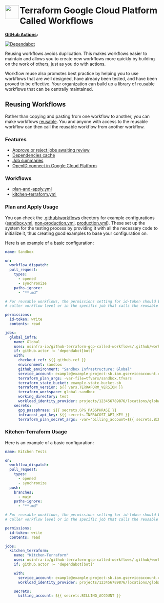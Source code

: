 # <img align="left" width="45" height="45" src="https://user-images.githubusercontent.com/1610100/201473670-e0e6bdeb-742f-4be1-a47a-3506309620a3.png"> Terraform Google Cloud Platform Called Workflows

**[GitHub Actions](https://github.com/osinfra-io/github-terraform-gcp-called-workflows/actions):**

[![Dependabot](https://github.com/osinfra-io/github-terraform-gcp-called-workflows/actions/workflows/local-dependabot.yml/badge.svg)](https://github.com/osinfra-io/github-terraform-gcp-called-workflows/actions/workflows/local-dependabot.yml)

Reusing workflows avoids duplication. This makes workflows easier to maintain and allows you to create new workflows
more quickly by building on the work of others, just as you do with actions.

Workflow reuse also promotes best practice by helping you to use workflows that are well designed, have already been
tested, and have been proved to be effective. Your organization can build up a library of reusable workflows that can
be centrally maintained.

## Reusing Workflows

Rather than copying and pasting from one workflow to another, you can make workflows [reusable](https://docs.github.com/en/actions/learn-github-actions/reusing-workflows). You and anyone with access to the reusable workflow can then call the reusable workflow from another workflow.

### Features

- [Approve or reject jobs awaiting review](https://docs.github.com/en/actions/managing-workflow-runs/reviewing-deployments)
- [Dependencies cache](https://docs.github.com/en/actions/advanced-guides/caching-dependencies-to-speed-up-workflows)
- [Job summaries](https://docs.github.com/en/actions/using-workflows/workflow-commands-for-github-actions#adding-a-job-summary)
- [OpenID connect in Google Cloud Platform](https://docs.github.com/en/actions/deployment/security-hardening-your-deployments/configuring-openid-connect-in-google-cloud-platform)

### Workflows

- [plan-and-apply.yml](.github/workflows/plan-and-apply.yml)
- [kitchen-terraform.yml](.github/workflows/kitchen-terraform.yml)

### Plan and Apply Usage

You can check the [.github/workflows](.github/workflows/) directory for example configurations ([sandbox.yml](.github/workflows/sandbox.yml), [non-production.yml](.github/workflows/non-production.yml), [production.yml](.github/workflows/production.yml)). These set up the system for the testing process by providing it with all the necessary code to initialize it, thus creating good examples to base your configuration on.

Here is an example of a basic configuration:

```yaml
name: Sandbox

on:
  workflow_dispatch:
  pull_request:
    types:
      - opened
      - synchronize
    paths-ignore:
      - "**.md"

# For reusable workflows, the permissions setting for id-token should be set to write at the
# caller workflow level or in the specific job that calls the reusable workflow.

permissions:
  id-token: write
  contents: read

jobs:
  global_infra:
    name: Global
    uses: osinfra-io/github-terraform-gcp-called-workflows/.github/workflows/plan-and-apply.yml@v0.0.0
    if: github.actor != 'dependabot[bot]'
    with:
      checkout_ref: ${{ github.ref }}
      environment: sandbox
      github_environment: "Sandbox Infrastructure: Global"
      service_account: example@example-project-sb.iam.gserviceaccount.com
      terraform_plan_args: -var-file=tfvars/sandbox.tfvars
      terraform_state_bucket: example-state-bucket-sb
      terraform_version: ${{ vars.TERRAFORM_VERSION }}
      terraform_workspace: global-sandbox
      working_directory: test
      workload_identity_provider: projects/123456789876/locations/global/workloadIdentityPools/github-actions/providers/github-actions-oidc
    secrets:
      gpg_passphrase: ${{ secrets.GPG_PASSPHRASE }}
      infracost_api_key: ${{ secrets.INFRACOST_API_KEY }}
      terraform_plan_secret_args: -var="billing_account=${{ secrets.BILLING_ACCOUNT }}"
```

### Kitchen-Terraform Usage

Here is an example of a basic configuration:

```yaml
name: Kitchen Tests

on:
  workflow_dispatch:
  pull_request:
    types:
      - opened
      - synchronize
  push:
    branches:
      - main
    paths-ignore:
      - "**.md"

# For reusable workflows, the permissions setting for id-token should be set to write at the
# caller workflow level or in the specific job that calls the reusable workflow.

permissions:
  id-token: write
  contents: read

jobs:
  kitchen_terraform:
    name: "Kitchen-Terraform"
    uses: osinfra-io/github-terraform-gcp-called-workflows/.github/workflows/kitchen-terraform.yml@v0.0.0
    if: github.actor != 'dependabot[bot]'

    with:
      service_account: example@example-project-sb.iam.gserviceaccount.com
      workload_identity_provider: projects/123456789876/locations/global/workloadIdentityPools/github-actions/providers/github-actions-oidc

    secrets:
      billing_account: ${{ secrets.BILLING_ACCOUNT }}
```
